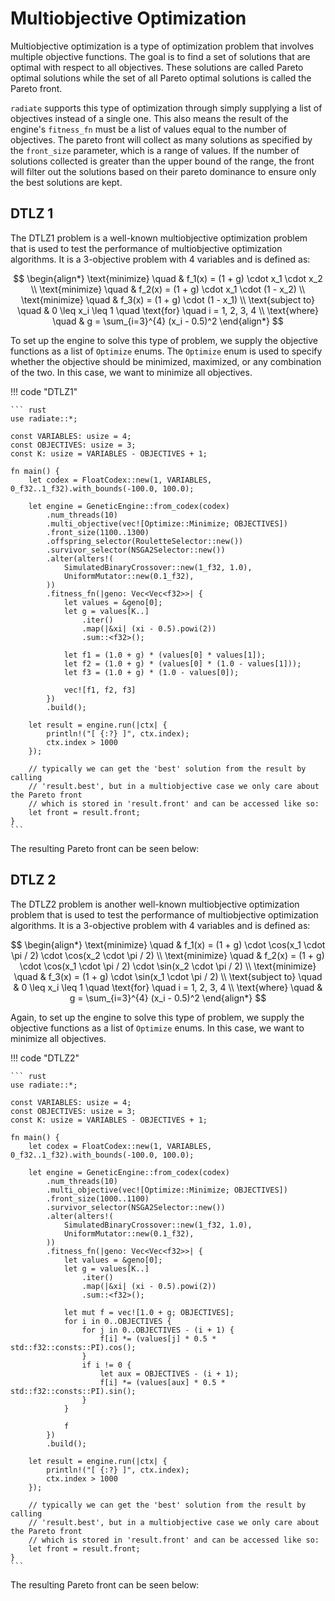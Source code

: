 # Multiobjective Optimization

Multiobjective optimization is a type of optimization problem that involves multiple objective functions. The goal is to find a set of solutions that are optimal with respect to all objectives. These solutions are called Pareto optimal solutions while the set of all Pareto optimal solutions is called the Pareto front.

`radiate` supports this type of optimization through simply supplying a list of objectives instead of a single one. This also means the result of the engine's `fitness_fn` must be a list of values equal to the number of objectives. The pareto front will collect as many solutions as specified by the `front_size` parameter, which is a range of values. If the number of solutions collected is greater than the upper bound of the range, the front will filter out the solutions based on their pareto dominance to ensure only the best solutions are kept.

## DTLZ 1

The DTLZ1 problem is a well-known multiobjective optimization problem that is used to test the performance of multiobjective optimization algorithms. It is a 3-objective problem with 4 variables and is defined as:

$$
\begin{align*}
\text{minimize} \quad & f_1(x) = (1 + g) \cdot x_1 \cdot x_2 \\
\text{minimize} \quad & f_2(x) = (1 + g) \cdot x_1 \cdot (1 - x_2) \\
\text{minimize} \quad & f_3(x) = (1 + g) \cdot (1 - x_1) \\
\text{subject to} \quad & 0 \leq x_i \leq 1 \quad \text{for} \quad i = 1, 2, 3, 4 \\
\text{where} \quad & g = \sum_{i=3}^{4} (x_i - 0.5)^2
\end{align*}
$$

To set up the engine to solve this type of problem, we supply the objective functions as a list of `Optimize` enums. The `Optimize` enum is used to specify whether the objective should be minimized, maximized, or any combination of the two. In this case, we want to minimize all objectives.

!!! code "DTLZ1"

    ``` rust 
    use radiate::*;

    const VARIABLES: usize = 4;
    const OBJECTIVES: usize = 3;
    const K: usize = VARIABLES - OBJECTIVES + 1;

    fn main() {
        let codex = FloatCodex::new(1, VARIABLES, 0_f32..1_f32).with_bounds(-100.0, 100.0);

        let engine = GeneticEngine::from_codex(codex)
            .num_threads(10)
            .multi_objective(vec![Optimize::Minimize; OBJECTIVES])
            .front_size(1100..1300)
            .offspring_selector(RouletteSelector::new())
            .survivor_selector(NSGA2Selector::new())
            .alter(alters!(
                SimulatedBinaryCrossover::new(1_f32, 1.0),
                UniformMutator::new(0.1_f32),
            ))
            .fitness_fn(|geno: Vec<Vec<f32>>| {
                let values = &geno[0];
                let g = values[K..]
                    .iter()
                    .map(|&xi| (xi - 0.5).powi(2))
                    .sum::<f32>();

                let f1 = (1.0 + g) * (values[0] * values[1]);
                let f2 = (1.0 + g) * (values[0] * (1.0 - values[1]));
                let f3 = (1.0 + g) * (1.0 - values[0]);

                vec![f1, f2, f3]
            })
            .build();

        let result = engine.run(|ctx| {
            println!("[ {:?} ]", ctx.index);
            ctx.index > 1000
        });

        // typically we can get the 'best' solution from the result by calling
        // 'result.best', but in a multiobjective case we only care about the Pareto front
        // which is stored in 'result.front' and can be accessed like so:
        let front = result.front;
    }
    ```

The resulting Pareto front can be seen below:

<div id="dtlz_1"></div>


## DTLZ 2

The DTLZ2 problem is another well-known multiobjective optimization problem that is used to test the performance of multiobjective optimization algorithms. It is a 3-objective problem with 4 variables and is defined as:

$$
\begin{align*}
\text{minimize} \quad & f_1(x) = (1 + g) \cdot \cos(x_1 \cdot \pi / 2) \cdot \cos(x_2 \cdot \pi / 2) \\
\text{minimize} \quad & f_2(x) = (1 + g) \cdot \cos(x_1 \cdot \pi / 2) \cdot \sin(x_2 \cdot \pi / 2) \\
\text{minimize} \quad & f_3(x) = (1 + g) \cdot \sin(x_1 \cdot \pi / 2) \\
\text{subject to} \quad & 0 \leq x_i \leq 1 \quad \text{for} \quad i = 1, 2, 3, 4 \\
\text{where} \quad & g = \sum_{i=3}^{4} (x_i - 0.5)^2
\end{align*}
$$

Again, to set up the engine to solve this type of problem, we supply the objective functions as a list of `Optimize` enums. In this case, we want to minimize all objectives.

!!! code "DTLZ2"

    ``` rust 
    use radiate::*;

    const VARIABLES: usize = 4;
    const OBJECTIVES: usize = 3;
    const K: usize = VARIABLES - OBJECTIVES + 1;

    fn main() {
        let codex = FloatCodex::new(1, VARIABLES, 0_f32..1_f32).with_bounds(-100.0, 100.0);

        let engine = GeneticEngine::from_codex(codex)
            .num_threads(10)
            .multi_objective(vec![Optimize::Minimize; OBJECTIVES])
            .front_size(1000..1100)
            .survivor_selector(NSGA2Selector::new())
            .alter(alters!(
                SimulatedBinaryCrossover::new(1_f32, 1.0),
                UniformMutator::new(0.1_f32),
            ))
            .fitness_fn(|geno: Vec<Vec<f32>>| {
                let values = &geno[0];
                let g = values[K..]
                    .iter()
                    .map(|&xi| (xi - 0.5).powi(2))
                    .sum::<f32>();

                let mut f = vec![1.0 + g; OBJECTIVES];
                for i in 0..OBJECTIVES {
                    for j in 0..OBJECTIVES - (i + 1) {
                        f[i] *= (values[j] * 0.5 * std::f32::consts::PI).cos();
                    }
                    if i != 0 {
                        let aux = OBJECTIVES - (i + 1);
                        f[i] *= (values[aux] * 0.5 * std::f32::consts::PI).sin();
                    }
                }

                f
            })
            .build();

        let result = engine.run(|ctx| {
            println!("[ {:?} ]", ctx.index);
            ctx.index > 1000
        });

        // typically we can get the 'best' solution from the result by calling
        // 'result.best', but in a multiobjective case we only care about the Pareto front
        // which is stored in 'result.front' and can be accessed like so:
        let front = result.front;
    }
    ```

The resulting Pareto front can be seen below:

<div id="dtlz_2"></div>

<script src="https://cdn.plot.ly/plotly-latest.min.js"></script>
<script>
Promise.all([
    fetch("../assets/dtlz_1.json").then(response => response.json()),
    fetch("../assets/dtlz_2.json").then(response => response.json())
])
.then(([dtlz1, dtlz2]) => {
    let x1 = [], y1 = [], z1 = [];
    let x2 = [], y2 = [], z2 = [];

    dtlz1.pareto_front.forEach(point => {
        x1.push(point[0]);
        y1.push(point[1]);
        z1.push(point[2]);
    });

    dtlz2.pareto_front.forEach(point => {
        x2.push(point[0]);
        y2.push(point[1]);
        z2.push(point[2]);
    });

    let trace1 = {
        x: x1,
        y: y1,
        z: z1,
        mode: "markers",
        type: "scatter3d",
        name: "DTLZ1",
        marker: { size: 5, color: "blue" }
    };

    let trace2 = {
        x: x2,
        y: y2,
        z: z2,
        mode: "markers",
        type: "scatter3d",
        name: "DTLZ2",
        marker: { size: 5, color: "red" }
    };

    Plotly.newPlot("dtlz_1", [trace1]);
    Plotly.newPlot("dtlz_2", [trace2]);
})
.catch(error => console.error(error));
</script>